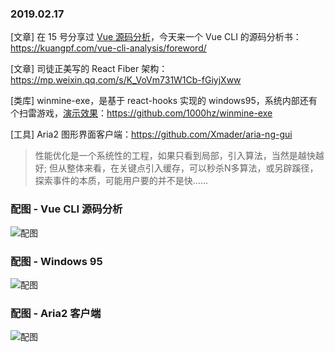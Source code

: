 ### 2019.02.17

[文章] 在 15 号分享过 [Vue 源码分析](https://wubaiqing.github.io/zaobao/2019/02/15.html)，今天来一个 Vue CLI 的源码分析书：<https://kuangpf.com/vue-cli-analysis/foreword/>

[文章] 司徒正美写的 React Fiber 架构：<https://mp.weixin.qq.com/s/K_VoVm731W1Cb-fGiyjXww>

[类库] winmine-exe，是基于 react-hooks 实现的 windows95，系统内部还有个扫雷游戏，[演示效果](https://winmine-exe.now.sh/)：<https://github.com/1000hz/winmine-exe>

[工具] Aria2 图形界面客户端：<https://github.com/Xmader/aria-ng-gui>
> 性能优化是一个系统性的工程，如果只看到局部，引入算法，当然是越快越好; 但从整体来看，在关键点引入缓存，可以秒杀N多算法，或另辟蹊径，探索事件的本质，可能用户要的并不是快……

### 配图 - Vue CLI 源码分析
![配图](https://kuangpf.com/vue-cli-analysis/assets/create-overall.png)

### 配图 - Windows 95
![配图](http://ww1.sinaimg.cn/large/62bfa70bly1g0ac83shmrj227y158ae0.jpg)

### 配图 - Aria2 客户端
![配图](https://camo.githubusercontent.com/fd55c6c249c563a166aea3d3d05f8940e4dfe83d/68747470733a2f2f617269612d6e672e786d616465722e636f6d2f53637265656e73686f74312e706e67)
